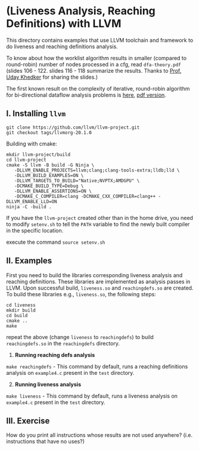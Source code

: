 # (Liveness Analysis, Reaching Definitions) with LLVM

This directory contains examples that use LLVM toolchain and framework to do liveness and reaching definitions analysis.

To know about how the worklist algorithm results in smaller (compared to round-robin) number of nodes processed in a cfg, read `dfa-theory.pdf` (slides 106 - 122. slides 116 - 118 summarize the results.  Thanks to [Prof. Uday Khedker](https://www.cse.iitb.ac.in/~uday/) for sharing the slides.)

The first known result on the complexity of iterative, round-robin algorithm for bi-directional dataflow analysis problems is [here](https://www.cse.iitb.ac.in/~uday/popl93.ps), [pdf version](https://dl.acm.org/doi/pdf/10.1145/158511.158696).  

## I. Installing `llvm`

```
git clone https://github.com/llvm/llvm-project.git
git checkout tags/llvmorg-20.1.0
```

Building with cmake:
```
mkdir llvm-project/build
cd llvm-project
cmake -S llvm -B build -G Ninja \
   -DLLVM_ENABLE_PROJECTS=llvm;clang;clang-tools-extra;lldb;lld \
   -DLLVM_BUILD_EXAMPLES=ON \
   -DLLVM_TARGETS_TO_BUILD="Native;NVPTX;AMDGPU" \
   -DCMAKE_BUILD_TYPE=Debug \
   -DLLVM_ENABLE_ASSERTIONS=ON \
   -DCMAKE_C_COMPILER=clang -DCMAKE_CXX_COMPILER=clang++ -DLLVM_ENABLE_LLD=ON
ninja -C -build . 
```
If you have the `llvm-project` created other than in the home drive, you need to modify `setenv.sh` to tell the `PATH` variable to find the newly built compiler in the specific location. 

execute the command `source setenv.sh`

## II. Examples
First you need to build the libraries corresponding liveness analysis and reaching definitions. These libraries are implemented as analysis passes in LLVM. Upon successful build, `liveness.so` and `reachingdefs.so` are created.
To build these libraries e.g., `liveness.so`, the following steps:

```
cd liveness
mkdir build
cd build
cmake ..
make
```

repeat the above (change `liveness` to `reachingdefs`) to build `reachingdefs.so` in the `reachingdefs` directory.
 

1. **Running reaching defs analysis**
 
  `make reachingdefs` - This command by default, runs a reaching definitions analysis on `example4.c` present in the `test` directory. 
 
2. **Running liveness analysis**
 
 `make liveness` - This command by default, runs a liveness analysis on `example4.c` present in the `test` directory. 


## III. Exercise
How do you print all instructions whose results are not used anywhere? (i.e. instructions that have no uses?)
